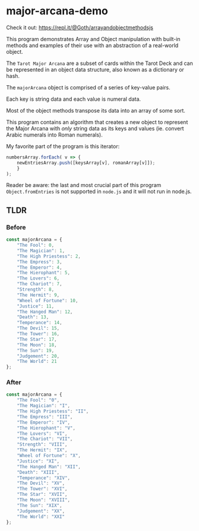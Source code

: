 # major-arcana-demo

Check it out: https://repl.it/@Goth/arrayandobjectmethodsjs

This program demonstrates Array and Object manipulation with built-in methods and examples of their use with an abstraction of a real-world object.

The `Tarot Major Arcana` are a subset of cards within the Tarot Deck and can be represented in an object data structure, also known as a dictionary or hash.

The `majorArcana` object is comprised of a series of key-value pairs.

Each key is string data and each value is numeral data.

Most of the object methods transpose its data into an array of some sort.

This program contains an algorithm that creates a new object to represent the Major Arcana with *only* string data as its keys and values (ie. convert Arabic numerals into Roman numerals).

My favorite part of the program is this iterator:

```Javascript
numbersArray.forEach( v => {
	newEntriesArray.push([keysArray[v], romanArray[v]]);
	}
);
```

Reader be aware: the last and most crucial part of this program `Object.fromEntries` is not supported in `node.js` and it will not run in node.js.

## TLDR

### Before

```JavaScript
const majorArcana = {
	"The Fool": 0,
	"The Magician": 1,
	"The High Priestess": 2,
	"The Empress": 3,
	"The Emperor": 4,
	"The Hierophant": 5,
	"The Lovers": 6,
	"The Chariot": 7,
	"Strength": 8,
	"The Hermit": 9,
	"Wheel of Fortune": 10,
	"Justice": 11,
	"The Hanged Man": 12,
	"Death": 13,
	"Temperance": 14,
	"The Devil": 15,
	"The Tower": 16,
	"The Star": 17,
	"The Moon": 18,
	"The Sun": 19,
	"Judgement": 20,
	"The World": 21
};
```

### After

```JavaScript
const majorArcana = {
	"The Fool": "0",
	"The Magician": "I",
	"The High Priestess": "II",
	"The Empress": "III",
	"The Emperor": "IV",
	"The Hierophant": "V",
	"The Lovers": "VI",
	"The Chariot": "VII",
	"Strength": "VIII",
	"The Hermit": "IX",
	"Wheel of Fortune": "X",
	"Justice": "XI",
	"The Hanged Man": "XII",
	"Death": "XIII",
	"Temperance": "XIV",
	"The Devil": "XV",
	"The Tower": "XVI",
	"The Star": "XVII",
	"The Moon": "XVIII",
	"The Sun": "XIX",
	"Judgement": "XX",
	"The World": "XXI"
};
```
